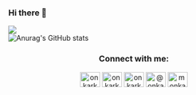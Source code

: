### Hi there 👋

<!--
**onkarkadam158/onkarkadam158** is a ✨ _special_ ✨ repository because its `README.md` (this file) appears on your GitHub profile.

Here are some ideas to get you started:

- 🔭 I’m currently working on ...
- 🌱 I’m currently learning ...
- 👯 I’m looking to collaborate on ...
- 🤔 I’m looking for help with ...
- 💬 Ask me about ...
- 📫 How to reach me: ...
- 😄 Pronouns: ...
- ⚡ Fun fact: ...
-->


![](https://komarev.com/ghpvc/?username=onkarkadam158&color=blue&style=flat-square&label=PROFILE+VIEWS)
<br>
![Anurag's GitHub stats](https://github-readme-stats.vercel.app/api?username=onkarkadam158&show_icons=true&theme=dark)


 
 
 
<h3 align="center">Connect with me:</h3>
<p align="center">
<a href="https://twitter.com/OmkarKadam158" target="blank"><img align="center" src="https://raw.githubusercontent.com/rahuldkjain/github-profile-readme-generator/master/src/images/icons/Social/twitter.svg" alt="onkarkadam158" height="30" width="40" /></a>
<a href="https://www.linkedin.com/in/omkarkadam158/" target="blank"><img align="center" src="https://raw.githubusercontent.com/rahuldkjain/github-profile-readme-generator/master/src/images/icons/Social/linked-in-alt.svg" alt="onkarkadam158" height="30" width="40" /></a>
<a href="https://www.instagram.com/onkarrkadam/" target="blank"><img align="center" src="https://raw.githubusercontent.com/rahuldkjain/github-profile-readme-generator/master/src/images/icons/Social/instagram.svg" alt="onkarkadam158r" height="30" width="40" /></a>
<a href="https://medium.com/@onkarkadam158" target="blank"><img align="center" src="https://raw.githubusercontent.com/rahuldkjain/github-profile-readme-generator/master/src/images/icons/Social/medium.svg" alt="@onkarkadam158" height="30" width="40" /></a>
<a href="https://leetcode.com/onkarkadam158/" target="blank"><img align="center" src="https://raw.githubusercontent.com/rahuldkjain/github-profile-readme-generator/master/src/images/icons/Social/leet-code.svg" alt="monkarkadam158" height="30" width="40" /></a>
 

